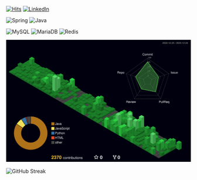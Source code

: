 [![Hits](https://hits.seeyoufarm.com/api/count/incr/badge.svg?url=https%3A%2F%2Fgithub.com%2Fdragonappear&count_bg=%2379C83D&title_bg=%23555555&icon=&icon_color=%23E7E7E7&title=hits&edge_flat=false)](https://hits.seeyoufarm.com)
[![LinkedIn](https://img.shields.io/badge/LinkedIn-0077b5?style=flat-square&logo=linkedin&logoColor=white&link=https://www.linkedin.com/in/dgpr/)](https://www.linkedin.com/in/dgpr/)


![Spring](https://img.shields.io/badge/-Spring-6DB33F?style=for-the-badge&logo=Spring&logoColor=white)
![Java](https://img.shields.io/badge/JAVA-007396?style=for-the-badge&logo=java&logoColor=white)


![MySQL](https://img.shields.io/badge/MySQL-4479A1?style=for-the-badge&logo=MySQL&logoColor=fff)
![MariaDB](https://img.shields.io/badge/MariaDB-003545?style=for-the-badge&logo=mariadb&logoColor=white)
![Redis](https://img.shields.io/badge/Redis-DC382D?style=for-the-badge&logo=redis&logoColor=white)


<img src ="./profile-3d-contrib/profile-night-green.svg" width = 600>

![GitHub Streak](https://github-readme-streak-stats.herokuapp.com?user=dragonappear)
